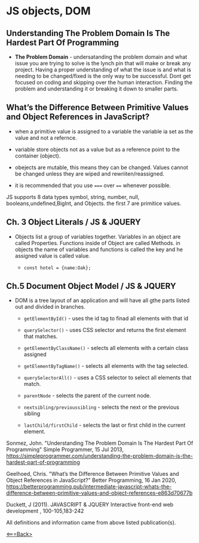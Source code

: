 # JS objects, DOM

## Understanding The Problem Domain Is The Hardest Part Of Programming

* **The Problem Domain**  - undersatanding the problem domain and what issue you are trying to solve is the lynch pin that will make or break any project. Having a proper understanding of what the issue is and what is needing to be changed/fixed is the only way to be successful. Dont get focused on coding and skipping over the human interaction. Finding the problem and understanding it or breaking it down to smaller parts.

## What’s the Difference Between Primitive Values and Object References in JavaScript?

* when a primitive value is assigned to a variable the variable ia set as the value and not a refernce.

* variable store objects not as a value but as a reference point to the container (object).

* obejects are mutable, this means they can be changed. Values cannot be changed unless they are wiped and rewriiten/reassigned.

* it is recommended that you use `===` over `==` whenever possible.

JS supports 8 data types symbol, string, number, null, booleans,undefined,BigInt, and Objects. the first 7 are primitice values.

## Ch. 3 Object Literals / JS & JQUERY

* Objects list a group of variables together. Variables in an object are called Properties. Functions inside of Object are called Methods. in objects the name of variables and functions is called the key and he assigned value is called value.

    - `const hotel = {name:Oak};`   

## Ch.5 Document Object Model / JS & JQUERY  

* DOM is a tree layout of an application and will have all gthe parts listed out and divided in branches. 
 
    - `getElementById()` - uses the id tag to finad all elements with that id

    - `querySelector()` -  uses CSS selector and returns the first element that matches.

    - `getElementByClassName()` - selects all elements with a certain class assigned

    - `getElementByTagName()` - selects all elements with the tag selected.

    - `querySelectorAll()` - uses a CSS selector to select all elements that match.

    - `parentNode` - selects the parent of the current node.

    - `nextsibling/previoussibling` - selects the next or the previous sibling

    - `lastChild/firstChild` - selects the last or first child in the current element.

Sonmez, John. "Understanding The Problem Domain Is The Hardest Part Of Programming" Simple Programmer, 15 Jul 2013, https://simpleprogrammer.com/understanding-the-problem-domain-is-the-hardest-part-of-programming

Geelhoed, Chris. "What’s the Difference Between Primitive Values and Object References in JavaScript?" Better Programming, 16 Jan 2020, https://betterprogramming.pub/intermediate-javascript-whats-the-difference-between-primitive-values-and-object-references-e863d70677b

Duckett, J (2011). JAVASCRIPT & JQUERY Interactive front-end web development , 100-105,183-242

All definitions and information came from above listed publication(s).

[<===Back>](README.md)
